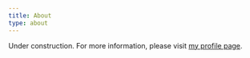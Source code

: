 ```yaml
---
title: About
type: about
---
```


Under construction. For more information, please visit
[my profile page](https://misaka.cloud).

